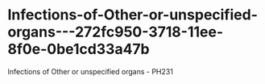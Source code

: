 # Infections-of-Other-or-unspecified-organs---272fc950-3718-11ee-8f0e-0be1cd33a47b
Infections of Other or unspecified organs - PH231
